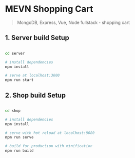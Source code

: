 # MEVN Shopping Cart

> MongoDB, Express, Vue, Node fullstack - shopping cart

## 1. Server build Setup

``` bash

cd server

# install dependencies
npm install

# serve at localhost:3000
npm run start
```

## 2. Shop build Setup

``` bash

cd shop

# install dependencies
npm install

# serve with hot reload at localhost:8080
npm run serve

# build for production with minification
npm run build
```

